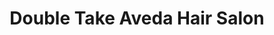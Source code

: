 ---
title: "Double Take Aveda Hair Salon"
url: /ipswich/double-take-aveda-hair-salon/
shop: hairdresser
---